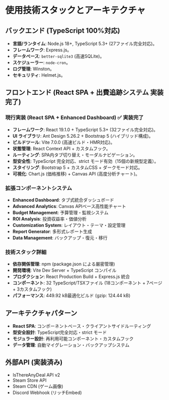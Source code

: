 # 使用技術スタックとアーキテクチャ

## バックエンド (TypeScript 100%対応)

* **言語/ランタイム**: Node.js 18+, TypeScript 5.3+ (27ファイル完全対応)。
* **フレームワーク**: Express.js。
* **データベース**: `better-sqlite3` (高速SQLite)。
* **スケジューラー**: `node-cron`。
* **ログ管理**: Winston。
* **セキュリティ**: Helmet.js。

## フロントエンド (React SPA + 出費追跡システム 実装完了)

### 現行実装 (React SPA + Enhanced Dashboard) ✅ 実装完了
* **フレームワーク**: React 19.1.0 + TypeScript 5.3+ (32ファイル完全対応)。
* **UI ライブラリ**: Ant Design 5.26.2 + Bootstrap 5 (ハイブリッド構成)。
* **ビルドツール**: Vite 7.0.0 (高速ビルド・HMR対応)。
* **状態管理**: React Context API + カスタムフック。
* **ルーティング**: SPA内タブ切り替え・モーダルナビゲーション。
* **型安全性**: TypeScript 完全対応、strict モード有効（15個の新規型定義）。
* **スタイリング**: Bootstrap 5 + カスタムCSS + ダークモード対応。
* **可視化**: Chart.js (価格推移) + Canvas API (高度分析チャート)。

### 拡張コンポーネントシステム
* **Enhanced Dashboard**: タブ式統合ダッシュボード
* **Advanced Analytics**: Canvas APIベース高性能チャート
* **Budget Management**: 予算管理・監視システム
* **ROI Analysis**: 投資収益率・価値分析
* **Customization System**: レイアウト・テーマ・設定管理
* **Report Generator**: 多形式レポート生成
* **Data Management**: バックアップ・復元・移行

### 技術スタック詳細
* **依存関係管理**: npm (package.json による厳密管理)
* **開発環境**: Vite Dev Server + TypeScript コンパイル
* **プロダクション**: React Production Build + Express.js 統合
* **コンポーネント**: 32 TypeScript/TSXファイル (18コンポーネント + 7ページ + 3カスタムフック)
* **パフォーマンス**: 449.92 kB最適化ビルド (gzip: 124.44 kB)

## アーキテクチャパターン

* **React SPA**: コンポーネントベース・クライアントサイドルーティング
* **型安全設計**: TypeScript完全対応・strict モード
* **モジュラー設計**: 再利用可能コンポーネント・カスタムフック
* **データ管理**: 自動マイグレーション・バックアップシステム

## 外部API (実装済み)

* IsThereAnyDeal API v2
* Steam Store API
* Steam CDN (ゲーム画像)
* Discord Webhook (リッチEmbed)